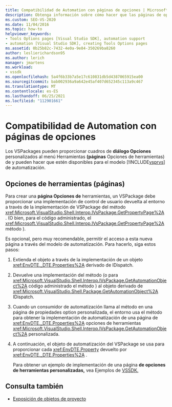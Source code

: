 ```yaml
---
title: Compatibilidad de Automation con páginas de opciones | Microsoft Docs
description: Obtenga información sobre cómo hacer que las páginas de opciones de herramientas personalizadas de VSPackages estén disponibles para el Visual Studio de automatización.
ms.custom: SEO-VS-2020
ms.date: 11/04/2016
ms.topic: how-to
helpviewer_keywords:
- Tools Options pages [Visual Studio SDK], automation support
- automation [Visual Studio SDK], creating Tools Options pages
ms.assetid: 0b25b82c-7432-4e0a-9e84-350269ba8260
author: leslierichardson95
ms.author: lerich
manager: jmartens
ms.workload:
- vssdk
ms.openlocfilehash: 5a4f6b33b7a5e17c610831db5d4387065915ea00
ms.sourcegitcommit: bab002936a9a642e45af407d652345c113a9c467
ms.translationtype: MT
ms.contentlocale: es-ES
ms.lasthandoff: 06/25/2021
ms.locfileid: "112901661"
---
```

# <a name="automation-support-for-options-pages"></a>Compatibilidad de Automation con páginas de opciones
Los VSPackages pueden proporcionar cuadros  de **diálogo Opciones** personalizados al menú Herramientas **(páginas** Opciones de herramientas) de y pueden hacer que estén disponibles para el modelo [!INCLUDE[vsprvs](../../code-quality/includes/vsprvs_md.md)] de automatización.

## <a name="tools-options-pages"></a>Opciones de herramientas (páginas)
 Para crear una **página Opciones de** herramientas, un VSPackage debe proporcionar una implementación de control de usuario devuelta al entorno a través de la implementación de VSPackage del método <xref:Microsoft.VisualStudio.Shell.Interop.IVsPackage.GetPropertyPage%2A> . (O bien, para el código administrado, el <xref:Microsoft.VisualStudio.Shell.Interop.IVsPackage.GetPropertyPage%2A> método ).

 Es opcional, pero muy recomendable, permitir el acceso a esta nueva página a través del modelo de automatización. Para hacerlo, siga estos pasos:

1. Extienda el objeto a través de la implementación de un objeto <xref:EnvDTE._DTE.Properties%2A> derivado de IDispatch.

2. Devuelve una implementación del método (o para <xref:Microsoft.VisualStudio.Shell.Interop.IVsPackage.GetAutomationObject%2A> código administrado el método ) al objeto derivado de <xref:Microsoft.VisualStudio.Shell.Package.GetAutomationObject%2A> IDispatch.

3. Cuando un consumidor de automatización llama al método en una página de propiedades option personalizada, el entorno usa el método para obtener la implementación de automatización de una página de <xref:EnvDTE._DTE.Properties%2A> opciones de herramientas  <xref:Microsoft.VisualStudio.Shell.Interop.IVsPackage.GetAutomationObject%2A> personalizada. 

4. A continuación, el objeto de automatización del VSPackage se usa para proporcionar cada <xref:EnvDTE.Property> devuelto por <xref:EnvDTE._DTE.Properties%2A> .

   Para obtener un ejemplo de implementación de una página **de opciones de herramientas personalizadas,** vea Ejemplos de [VSSDK.](https://github.com/Microsoft/VSSDK-Extensibility-Samples)

## <a name="see-also"></a>Consulta también
- [Exposición de objetos de proyecto](../../extensibility/internals/exposing-project-objects.md)
